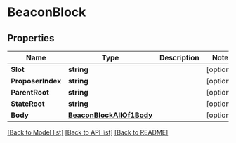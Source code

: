 # BeaconBlock

## Properties

Name | Type | Description | Notes
------------ | ------------- | ------------- | -------------
**Slot** | **string** |  | [optional] 
**ProposerIndex** | **string** |  | [optional] 
**ParentRoot** | **string** |  | [optional] 
**StateRoot** | **string** |  | [optional] 
**Body** | [**BeaconBlockAllOf1Body**](BeaconBlock_allOf_1_body.md) |  | [optional] 

[[Back to Model list]](../README.md#documentation-for-models) [[Back to API list]](../README.md#documentation-for-api-endpoints) [[Back to README]](../README.md)


